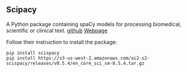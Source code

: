 ## Scipacy

A Python package containing spaCy models for processing biomedical, scientific or clinical text.
[github](https://github.com/allenai/scispacy?tab=readme-ov-file)
[Webpage](https://allenai.github.io/scispacy/)

Follow their instruction to install the package:
```
pip install scispacy
pip install https://s3-us-west-2.amazonaws.com/ai2-s2-scispacy/releases/v0.5.4/en_core_sci_sm-0.5.4.tar.gz
```
